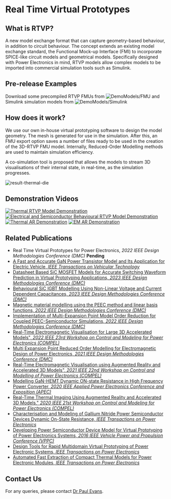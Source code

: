 # Real Time Virtual Prototypes

## What is RTVP?

A new model exchange format that can capture geometry-based behaviour, in addition to circuit behaviour. The concept extends an existing model exchange standard, the Functional Mock-up Interface (FMI) to incorporate SPICE-like circuit models and geometrical models. Specifically designed with Power Electronics in mind, RTVP models allow complex models to be imported into commercial simulation tools such as Simulink. 

## Pre-release Examples
Download some precompiled RTVP FMUs from ![DemoModels/FMU](https://github.com/plevans/RTVP/tree/master/DemoModels/FMU) and Simulink simulation models from ![DemoModels/Simulink](https://github.com/plevans/RTVP/tree/master/DemoModels/Simulink)


## How does it work?

We use our own in-house virtual prototyping software to design the model geometry. The mesh is generated for use in the simulation. After this, an FMU export option saves a number of files ready to be used in the creation of the 3D-RTVP FMU model. Internally, Reduced-Order Modelling methods are used to maintain simulation efficiency. 

A co-simulation tool is proposed that allows the models to stream 3D visualisations of their internal state, in real-time, as the simulation progresses.

![result-thermal-die](https://github.com/user-attachments/assets/dbfc5c7a-6c6e-48b8-8161-073b7285b054)


## Demonstration Videos

[![Thermal RTVP Model Demonstration](https://img.youtube.com/vi/_mSFU1akNzQ/mqdefault.jpg)](https://youtu.be/_mSFU1akNzQ)
[![Electrical and Semiconductor Behavioural RTVP Model Demonstration](https://img.youtube.com/vi/9EW95Z0a7q0/mqdefault.jpg)](https://youtu.be/9EW95Z0a7q0)
[![Thermal AR Demonstration](https://img.youtube.com/vi/23DIIjWbeLg/mqdefault.jpg)](https://youtu.be/23DIIjWbeLg)
[![EM AR Demonstration](https://img.youtube.com/vi/JErHrJPMms0/mqdefault.jpg)](https://youtu.be/JErHrJPMms0)



## Related Publications
- Real Time Virtual Prototypes for Power Electronics, *2022 IEEE Design Methodologies Conference (DMC)* **Pending**
- [A Fast and Accurate GaN Power Transistor Model and Its Application for Electric Vehicle, *IEEE Transactions on Vehicular Technology*](https://ieeexplore.ieee.org/document/10347531/)
- [Datasheet Based SiC MOSFET Models for Accurate Switching Waveform Prediction in Virtual Prototyping Applications, *2023 IEEE Design Methodologies Conference (DMC)*](https://ieeexplore.ieee.org/document/10412452)
- [Behavioural SiC IGBT Modelling Using Non-Linear Voltage and Current Dependent Capacitances, *2023 IEEE Design Methodologies Conference (DMC)*](https://ieeexplore.ieee.org/document/10412584/)
- [Magnetic material modelling using the PEEC method and linear basis functions, *2022 IEEE Design Methodologies Conference (DMC)*](https://ieeexplore.ieee.org/document/9906541)
- [Implementation of Multi-Expansion Point Model Order Reduction for Coupled PEEC-Semiconductor Simulations, *2022 IEEE Design Methodologies Conference (DMC)*](https://ieeexplore.ieee.org/document/9906539)
- [Real-Time Electromagnetic Visualisation for Large 3D Accelerated Models", *2022 IEEE 23rd Workshop on Control and Modeling for Power Electronics (COMPEL)*](https://ieeexplore.ieee.org/document/9830033)
- [Multi Expansion Point Reduced Order Modelling for Electromagnetic Design of Power Electronics, *2021 IEEE Design Methodologies Conference (DMC)*](https://ieeexplore.ieee.org/document/9529950/)
- [Real-Time Electromagnetic Visualisation using Augmented Reality and Accelerated 3D Models", *2021 IEEE 22nd Workshop on Control and Modelling of Power Electronics (COMPEL)*](https://ieeexplore.ieee.org/document/9645933)
- [Modelling GaN-HEMT Dynamic ON-state Resistance in High Frequency Power Converter, *2020 IEEE Applied Power Electronics Conference and Exposition (APEC)*](https://ieeexplore.ieee.org/document/9124513/)
- [Real-Time Thermal Imaging Using Augmented Reality and Accelerated 3D Models," *2020 IEEE 21st Workshop on Control and Modeling for Power Electronics (COMPEL)*](https://ieeexplore.ieee.org/document/9265658)
- [Characterisation and Modeling of Gallium Nitride Power Semiconductor Devices Dynamic On-State Resistance, *IEEE Transactions on Power Electronics*](https://ieeexplore.ieee.org/document/8039282/)
- [Developing Power Semiconductor Device Model for Virtual Prototyping of Power Electronics Systems, *2016 IEEE Vehicle Power and Propulsion Conference (VPPC)*](https://ieeexplore.ieee.org/document/7791664/)
- [Design Tools for Rapid Multidomain Virtual Prototyping of Power Electronic Systems, *IEEE Transactions on Power Electronics*](https://ieeexplore.ieee.org/document/7112536/)
- [Automated Fast Extraction of Compact Thermal Models for Power Electronic Modules, *IEEE Transactions on Power Electronics*](https://ieeexplore.ieee.org/document/6395834/)

## Contact Us

For any queries, please contact [Dr Paul Evans](https://www.nottingham.ac.uk/Engineering/Departments/EEE/People/paul.evans). 

